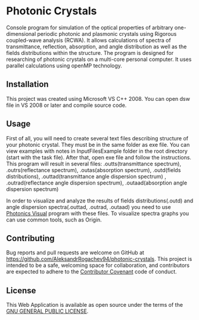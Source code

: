 # Photonic Crystals

Console program for simulation of the optical properties of arbitrary one-dimensional periodic photonic and plasmonic crystals using Rigorous coupled-wave analysis (RCWA). It allows calculations of spectra of transmittance, reflection, absorption, and angle distribution as well as the fields distributions within the structure. The program is designed for researching of photonic crystals on a multi-core personal computer. It uses parallel calculations using openMP technology.

## Installation

This project was created using Microsoft VS C++ 2008. You can open dsw file in VS 2008 or later and compile source code.

## Usage

First of all, you will need to create several text files describing structure of your photonic crystal. They must be in the same folder as exe file. You can view examples with notes in InputFilesExample folder in the root directory (start with the task file). After that, open exe file and follow the instructions. This program will result in several files:
.outts(transmittance spectrum), .outrs(reflectance spectrum), .outas(absorption spectrum), .outd(fields distributions),
.outtad(transmittance angle dispersion spectrum) , .outrad(reflectance angle dispersion spectrum), .outaad(absorption angle dispersion spectrum)

In order to visualize and analyze the results of fields distributions(.outd) and angle dispersion spectra(.outtad, .outrad, .outaad) you need to use [Photonics Visual](https://github.com/AleksandrRogachev94/photonics-visual) program with these files. To visualize spectra graphs you can use common tools, such as Origin.

## Contributing

Bug reports and pull requests are welcome on GitHub at https://github.com/AleksandrRogachev94/photonic-crystals. This project is intended to be a safe, welcoming space for collaboration, and contributors are expected to adhere to the [Contributor Covenant](http://contributor-covenant.org) code of conduct.

## License

This Web Application is available as open source under the terms of the [GNU GENERAL PUBLIC LICENSE](https://www.gnu.org/licenses/gpl-3.0.en.html).
